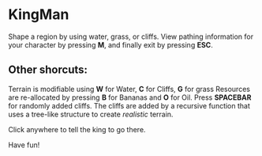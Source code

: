 KingMan
=======

Shape a region by using water, grass, or cliffs. View pathing information for your character by pressing **M**, and finally exit by pressing **ESC**.

Other shorcuts:
----

Terrain is modifiable using **W** for Water, **C** for Cliffs, **G** for grass
Resources are re-allocated by pressing **B** for Bananas and **O** for Oil. Press **SPACEBAR** for randomly added cliffs. The cliffs are added by a recursive function that uses a tree-like structure to create *realistic* terrain.


Click anywhere to tell the king to go there.

Have fun!
